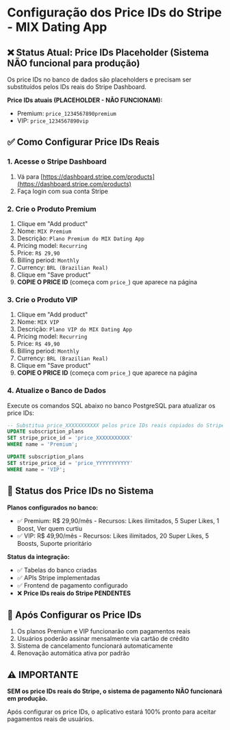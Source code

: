 # Configuração dos Price IDs do Stripe - MIX Dating App

## ❌ Status Atual: Price IDs Placeholder (Sistema NÃO funcional para produção)

Os price IDs no banco de dados são placeholders e precisam ser substituídos pelos IDs reais do Stripe Dashboard.

**Price IDs atuais (PLACEHOLDER - NÃO FUNCIONAM):**
- Premium: `price_1234567890premium`
- VIP: `price_1234567890vip`

## ✅ Como Configurar Price IDs Reais

### 1. Acesse o Stripe Dashboard
1. Vá para [https://dashboard.stripe.com/products](https://dashboard.stripe.com/products)
2. Faça login com sua conta Stripe

### 2. Crie o Produto Premium
1. Clique em "Add product"
2. Nome: `MIX Premium`
3. Descrição: `Plano Premium do MIX Dating App`
4. Pricing model: `Recurring`
5. Price: `R$ 29,90`
6. Billing period: `Monthly`
7. Currency: `BRL (Brazilian Real)`
8. Clique em "Save product"
9. **COPIE O PRICE ID** (começa com `price_`) que aparece na página

### 3. Crie o Produto VIP
1. Clique em "Add product"
2. Nome: `MIX VIP`
3. Descrição: `Plano VIP do MIX Dating App`
4. Pricing model: `Recurring`
5. Price: `R$ 49,90`
6. Billing period: `Monthly`
7. Currency: `BRL (Brazilian Real)`
8. Clique em "Save product"
9. **COPIE O PRICE ID** (começa com `price_`) que aparece na página

### 4. Atualize o Banco de Dados
Execute os comandos SQL abaixo no banco PostgreSQL para atualizar os price IDs:

```sql
-- Substitua price_XXXXXXXXXXX pelos price IDs reais copiados do Stripe
UPDATE subscription_plans 
SET stripe_price_id = 'price_XXXXXXXXXXX' 
WHERE name = 'Premium';

UPDATE subscription_plans 
SET stripe_price_id = 'price_YYYYYYYYYYY' 
WHERE name = 'VIP';
```

## 🔧 Status dos Price IDs no Sistema

**Planos configurados no banco:**
- ✅ Premium: R$ 29,90/mês - Recursos: Likes ilimitados, 5 Super Likes, 1 Boost, Ver quem curtiu
- ✅ VIP: R$ 49,90/mês - Recursos: Likes ilimitados, 20 Super Likes, 5 Boosts, Suporte prioritário

**Status da integração:**
- ✅ Tabelas do banco criadas
- ✅ APIs Stripe implementadas
- ✅ Frontend de pagamento configurado
- ❌ **Price IDs reais do Stripe PENDENTES**

## 🚀 Após Configurar os Price IDs

1. Os planos Premium e VIP funcionarão com pagamentos reais
2. Usuários poderão assinar mensalmente via cartão de crédito
3. Sistema de cancelamento funcionará automaticamente
4. Renovação automática ativa por padrão

## ⚠️ IMPORTANTE

**SEM os price IDs reais do Stripe, o sistema de pagamento NÃO funcionará em produção.**

Após configurar os price IDs, o aplicativo estará 100% pronto para aceitar pagamentos reais de usuários.